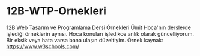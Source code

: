 # 12B-WTP-Ornekleri
12B Web Tasarım ve Programlama Dersi Örnekleri
Ümit Hoca'nın derslerde işlediği örneklerin aynısı.
Hoca konuları işledikce anlık olarak güncelliyorum.
Bir eksik veya hata varsa bana ulaşın düzeltiyim.
Örnek kaynak: https://www.w3schools.com/
#